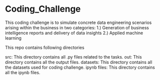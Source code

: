 # Coding_Challenge
This coding challenge is to simulate concrete data engineering scenarios arising within the business in two categories: 1.) Generation of business intelligence reports and delivery of data insights 2.) Applied machine learning


This repo contains following directories

src: This directory contains all .py files related to the tasks.
out: This directory contains all the output files.
datasets: This directory contains all the datasets used for coding challenge.
ipynb files: This directory contains all the ipynb files.
